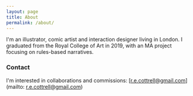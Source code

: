 ```yaml
---
layout: page
title: About
permalink: /about/
---
```



I'm an illustrator, comic artist and interaction designer living in London. I graduated from the Royal College of Art in 2019, with an MA project focusing on rules-based narratives.


### Contact

I'm interested in collaborations and commissions:
[r.e.cottrell@gmail.com](mailto: r.e.cottrell@gmail.com)
